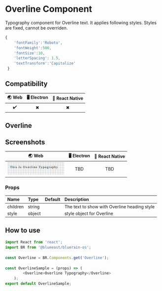 
# Overline Component

Typography component for Overline text. It applies following styles. Styles are fixed, cannot be overriden.

```javascript
{
    'fontFamily':'Roboto',
    'fontWeight':500,
    'fontSize':10,
    'letterSpacing': 1.5,
    'textTransform':'Capitalize'
 }
```

## Compatibility

| 🌏 Web | 🖥 Electron | 📱 React Native |
| :----: | :---------: | :-------------: |
|✔️       |✖           |  ✖            |

## Overline

## Screenshots

| 🌏 Web | 🖥 Electron | 📱 React Native                             |
| :----: | :---------: | :-----------------------------------------: |
|  ![Mobile iMage](./screenshots/Overline.png)  | TBD         |TBD      |

### Props

| Name     | Type      | Default | Description                |
| :------- | :-------- | :------ | :------------------------- |
| children | string |         | The text to show with Overline heading style
| style | object |         | style object for Overline |

## How to use

```javascript
import React from 'react';
import BR from '@blueeast/bluerain-os';

const Overline = BR.Components.get('Overline');

const OverlineSample = (props) => (
        <Overline>Overline Typography</Overline>
    );
export default OverlineSample;

```
